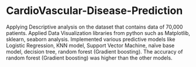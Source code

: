 # CardioVascular-Disease-Prediction

Applying Descriptive analysis on the dataset that contains data of 70,000 patients. Applied Data Visualization libraries from python such as Matplotlib, sklearn, seaborn analysis.
Implemented various predictive models like Logistic Regression, KNN model, Support Vector Machine, naïve base model, decision tree, random forest (Gradient boosting). The accuracy of random forest (Gradient boosting) was higher than the other models. 
